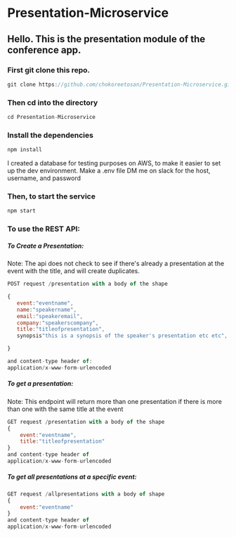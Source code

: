 # Presentation-Microservice

## Hello. This is the presentation module of the conference app.

### First git clone this repo.

```javascript
git clone https://github.com/chokoreetosan/Presentation-Microservice.git

```
### Then cd into the directory

```javascript
cd Presentation-Microservice
```
### Install the dependencies

```javascript
npm install
```

I created a database for testing purposes on AWS, to make it easier to set up the dev environment.
Make a .env file
DM me on slack for the host, username, and password

### Then, to start the service

```javascript
npm start
```

### To use the REST API:

##### To Create a Presentation:
Note: The api does not check to see if there's already a presentation at the event with the title, and will create duplicates.
```javascript
POST request /presentation with a body of the shape

{
   event:"eventname",
   name:"speakername",
   email:"speakeremail",
   company:"speakerscompany",
   title:"titleofpresentation",
   synopsis"this is a synopsis of the speaker's presentation etc etc",

}

and content-type header of:
application/x-www-form-urlencoded

```


##### To get a presentation:
Note: This endpoint will return more than one presentation if there is more than one with the same title at the event
```javascript
GET request /presentation with a body of the shape
{
    event:"eventname",
    title:"titleofpresentation"
}
and content-type header of 
application/x-www-form-urlencoded

```

##### To get all presentations at a specific event:
```javascript
GET request /allpresentations with a body of shape
{
    event:"eventname"
}
and content-type header of 
application/x-www-form-urlencoded
```